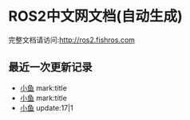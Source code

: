 # ROS2中文网文档(自动生成)

完整文档请访问:http://ros2.fishros.com

## 最近一次更新记录
- [小鱼](https://github.com/fishros) mark:title
- [小鱼](https://github.com/fishros) mark:title
- [小鱼](https://github.com/fishros) update:17|1
